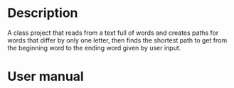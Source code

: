 # Description
A class project that reads from a text full of words and creates paths for words that differ by only one letter, then finds the shortest path to get from the beginning word to the ending word given by user input.

# User manual
